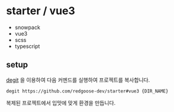 # starter / vue3

- snowpack
- vue3
- scss
- typescript

## setup

[degit](https://github.com/Rich-Harris/degit) 을 이용하여 다음 커멘드를 실행하여 프로젝트를 복사합니다.

```shell
degit https://github.com/redgoose-dev/starter#vue3 {DIR_NAME}
```

복제된 프로젝트에서 입맛에 맞게 환경을 만듭니다.
